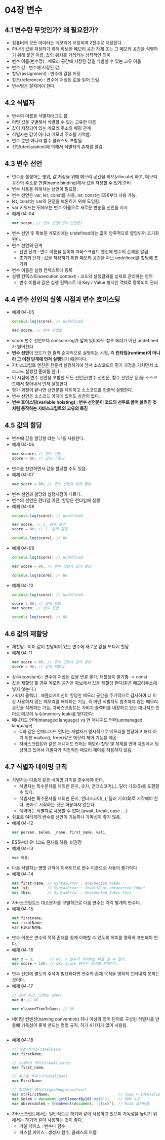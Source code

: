 # 04장 변수

## 4.1 변수란 무엇인가? 왜 필요한가?
- 컴퓨터의 모든 데이터는 메모리에 저장되며 2진수로 저장된다.
- 하나의 값을 저장하기 위해 확보한 메모리 공간 자체 또는 그 메모리 공간을 식별하기 위해 붙인 이름, 값의 위치를 가리키는 상직적인 의미
- 변수 이름(변수명) : 메모리 공간에 저장된 값을 식별할 수 있는 고유 이름
- 변수 값 : 변수에 저장된 값.
- 할당(assignment) : 변수에 값을 저장
- 참조(reference) : 변수에 저장된 값을 읽어 드림
- 변수명은 잘지어야 한다.

## 4.2 식별자
- 변수의 이름을 식별자라고도 함.
- 어떤 값을 구별해서 식별할 수 있는 고유한 이름
- 값이 저장되어 있는 메모리 주소와 매핑 관계
- 식별자는 값이 아니라 메모리 주소를 기억함.
- 변수 뿐만 아니라 함수 클래스도 포함됨.
- 선언(declaration)에 의해서 식별자의 존재를 알림

## 4.3 변수 선언
- 변수를 생성하는 행위, 값 저장을 위해 메모리 공간을 확보(allocate) 하고, 메모리 공간의 주소를 연결(name binding)해서 값을 저장할 수 있게 준비
- 변수 사용을 위해서는 선언이 필요함.
- 변수 선언은 var, let, const를 사용, let, const는 ES6부터 사용 가능.
- let, const는 var의 단점을 보완하기 위해 도입됨.
- var 키워드는 뒤에오는 변수 이름으로 새로운 변순을 선언을 지시
- 예제 04-04
    ```javascript
    var scope; // 변수 선언(변수 선언문)
    ```
- 변수 선언 후 확보된 메모리에는 undefined라는 값이 암죽적으로 할당되어 초기화 된다.
- 변수 선언의 단계
  - 선언 단계 : 변수 이름을 등록해 자바스크립트 엔진에 변수의 존재를 알림
  - 초기화 단계 : 값을 저장히기 위한 메모리 공간을 확보 undefined를 할당해 초기화
- 변수 이름은 실행 컨텍스트에 등록
- 실행 컨텍스트(execution context) : 코드의 실행결과를 실제로 관리하는 영역
  - 변수 이름과 값은 실행 컨텍스트 내 Key / Value 형식인 객체로 등록되어 관리
  
## 4.4 변수 선언의 실행 시점과 변수 호이스팅
- 예제 04-05
    ```javascript
    console.log(score); // undefined

    var score; // 변수 선언문
    ```
- score 변수 선언보다 console.log가 앞에 있더라도 참조 에러가 아닌 undefined가 떨어진다.
- **변수 선언**이 코드가 한 줄씩 순차적으로 실행되는 시점, 즉 **런타임(runtime)이 아니라 그 이전 단계에 먼저 실행**되기 떄문이다.
- 자바스크립트 엔진은 한줄씩 실행하기에 앞서 소스코드의 평가 과정을 거치면서 소스코드 실행할 준비를 한다.
- 이 시점에 변수 선언을 포함한 모든 선언문(변수 선언문, 함수 선언문 등)을 소스코드에서 찾아내서 먼저 실행한다.
- 평가 과정이 끝나면 선언문을 제외하고 소스코드를 한줄씩 실행한다.
- 변수 선언은 소스코드 어디에 있어도 상관이 없다.
- **변수 호이스팅(variable hoisting) : 변수 선언문이 코드의 선두로 끌어 올려진 것처럼 동작하는 자바스크립트의 고유의 특징**

## 4.5 값의 할당
- 변수에 값을 할당할 떄는 '='를 사용한다.
- 예제 04-06
    ```javascript
    var scoure; // 변수 선언
    score = 80; // 값으 ㅣ할당
    ```
- 변수를 선언하면서 값을 할당할 수도 있음.
- 예제 04-07
    ```javascript
    var score = 80; // 변수 선언과 값의 할당
    ```
- 변수 선언과 할당의 실행시점이 다르다.
- 변수의 선언은 런타임 이전, 할당은 런타임에 실행
- 예제 04-08
    ```javascript
    console.log(score); // undefined

    var score; // 1. 변수 선언
    score = 80; // 2. 값의 할당

    console.log(score); // 80
    ```
- 예제 04-09
    ```javascript
    console.log(score); // undefined

    var score = 80; // 변수 선언과 값의 할당

    console.log(score); // 80
    ```
- 예제 04-10
    ```javascript
    console.log(score); // undefined

    score = 80; // 값의 할당
    var score; // 변수 선언

    console.log(score); // 80
    ```

## 4.6 값의 재할당
- 재할당 : 이미 값이 할당되어 있는 변수에 새로운 값을 또다시 할당
- 예제 04-11
    ```javascript
    var score = 80; // 변수 선언과 값의 할당
    score = 90; // 값의 재할당
    ```
- 상수(constant) : 변수에 저장된 값을 변경 불가, 재할당이 불가함 -> const
- 값을 재할당 할 경우 메모리 공간을 확보해서 값을 재할당 한다(같은 메모리주소에 넣지 않는다.)
- 가비지 콜렉터 : 애플리케이션이 할당한 메모리 공간을 주기적으로 검사하여 더 이상 사용하지 않는 메모리를 해제하는 기능, 즉 어떤 식별자도 참조하지 않는 메모리 공간을 삭제하는 기능, 자바스크립트는 가비지 콜렉터를 내장하고 있는 매니지드 언어로 메모리 누수(memory leak)를 방지한다.
- 매니지드 언어(managed language) vs 언 매니지드 언어(unmanaged language)
  - C와 같은 언매니지드 언어는 개발자가 명시적으로 메모리를 할당하고 해제 하기 위한 malloc(), free()같은 메모리 제어 기능을 제공
  - 자바스크립트와 같은 매니지드 언어는 메모리 할당 및 헤제를 언어 차원에서 담당하고 있어서 개발자가 직접적인 메모리 제어를 허용하지 않음.

## 4.7 식별자 네이밍 규칙
- 식별자는 다음과 같은 네이밍 규칙을 준수해야 한다.
  - 식별자는 특수문자를 제외한 문자, 숫자, 언더스코어(_), 달러 기호($)를 포함할 수 있다.
  - 식별자는 특수문자를 제외한 문자, 언더스코어(_), 달러 기호($)로 시작해야 한다. 숫자로 시작하는 것은 허용하지 않는다.
  - 예약어는 식별자로 사용할 수 없다.(await, break, case ....)
- 쉼표로 여러개의 변수를 선언이 가능하나 가독성이 좋지 않음.
- 예제 04-12
    ```javascript
    var person, $elem, _name, first_name, val1;
    ```
- ES5부터 유니코드 문자를 허용, 비권장
- 예제 04-13
    ```javascript
    var 이름;
    ```
- 다음 식별자는 명명 규칙에 위배되므로 변수 이름으로 사용이 불가하다
- 예제 04-14
    ```javascript
    var first-name; // SyntaxError : Unexpected token -
    var 1st;        // SyntaxError : Invalid or unexpected token
    var this;       // SyntaxError : Unexpected token this
    ```
- 자바스크립트는 대소문자를 구별하므로 다음 변수는 각각 별개의 변수다.
- 예제 04-15
    ```javascript
    var firstname;
    var firatName;
    var FIRSTNAME;
    ```
- 변수 이름은 변수의 목적 존재를 쉽게 이해할 수 있도록 의미를 명확히 표현해야 한다.
- 예제 04-16
    ```javascript
    var x = 3;       // NG. x 변수가 의미하는 바를 알 수 없다.
    var score = 100; // OK. score 변수는 점수를 의미한ㄷ.
    ```
- 변수 선언에 별도의 주석이 필요하다면 변수의 존재 목적을 명확히 드러내지 못하는 것이다.
- 예제 04-17
    ```javascript
    // 경과 시간, 단위는 날짜다.
    var d; // NG

    var elapsedTimeInDays; // OK
- 네이밍 컨벤션(naming convention) 하나 이상의 영어 단어로 구성된 식별자를 만들떄 가독성이 좋게 만드는 명명 규칙, 하기 4가지가 많이 사용됨.
    ```
- 예제 04-18
    ```javascript
    // 카멜 케이스(camelCase)
    var firstName;

    // 스네이크 케이스(snake_case)
    var first_name;

    // 파스칼 케이스(PascalCase)
    var FirstName;

    // 헝가리언 케이스(typeHungarianCase)
    var strFirstName;                               // type + identifier
    var $elem = document.getElementById('myId');    // DOM 노드
    var observable$ = fromEvent(document, 'click'); // RxJS 옵저버블
    ```
- 자바스크립트에서는 일반적으로 하기와 같이 사용하고 있으며 가독성을 높이기 위해서는 하기와 같이 사용하는 것이 좋다.
  - 카멜 케이스 : 변수나 함수
  - 파스칼 케이스 : 생성자 함수, 클래스의 이름 
